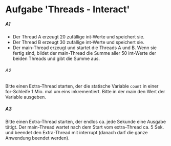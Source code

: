 # Aufgabe 'Threads - Interact'

##### A1
- Der Thread A erzeugt 20 zufällige int-Werte und speichert sie.
- Der Thread B erzeugt 30 zufällige int-Werte und speichert sie.
- Der main-Thread erzeugt und startet die Threads A und B. Wenn sie fertig sind, bildet der main-Thread die Summe aller 50 int-Werte der beiden Threads und gibt die Summe aus.

###### A2
Bitte einen Extra-Thread starten, der die statische Variable `count` in einer for-Schleife 1 Mio. mal um eins inkrementiert. Bitte in der main den Wert der Variable ausgeben. 

##### A3
Bitte einen Extra-Thread starten, der endlos ca. jede Sekunde eine Ausgabe tätigt. Der main-Thread wartet nach dem Start vom extra-Thread ca. 5 Sek. und beendet den Extra-Thread mit interrupt (danach darf die ganze Anwendung beendet werden).
